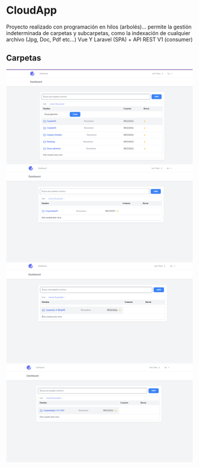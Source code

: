# CloudApp
Proyecto realizado con programación en hilos (arbolés)... permite la gestión indeterminada de carpetas y subcarpetas, como la indexación de cualquier archivo (Jpg, Doc, Pdf etc...) Vue Y Laravel (SPA) + API REST V1 (consumer)

## Carpetas
![alt text](https://github.com/paternostroleonardo/CloudApp/blob/main/principal.PNG)
![alt text](https://github.com/paternostroleonardo/CloudApp/blob/main/subcarpeta1.PNG)
![alt text](https://github.com/paternostroleonardo/CloudApp/blob/main/subcarpetadesubcarpeta.PNG)
![alt text](https://github.com/paternostroleonardo/CloudApp/blob/main/result.PNG)
